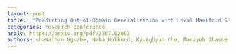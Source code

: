 ```yaml
---
layout: post
title:  "Predicting Out-of-Domain Generalization with Local Manifold Smoothness"
categories: research conference
arxiv: https://arxiv.org/pdf/2207.02093
authors: <b>Nathan Ng</b>, Neha Hulkund, Kyunghyun Cho, Marzyeh Ghassemi
---
```

